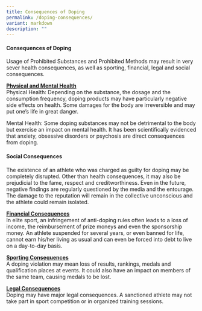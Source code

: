 ```yaml
---
title: Consequences of Doping
permalink: /doping-consequences/
variant: markdown
description: ""
---
```

#### Consequences of Doping

Usage of Prohibited Substances and Prohibited Methods may result in very sever health consequences, as well as sporting, financial, legal and social consequences.

<u><b>Physical and Mental Health</b></u>  
Physical Health: Depending on the substance, the dosage and the consumption frequency, doping products may have particularly negative side effects on health. Some damages for the body are irreversible and may put one’s life in great danger.

Mental Health: Some doping substances may not be detrimental to the body but exercise an impact on mental health. It has been scientifically evidenced that anxiety, obsessive disorders or psychosis are direct consequences from doping.

#### Social Consequences  
The existence of an athlete who was charged as guilty for doping may be completely disrupted. Other than health consequences, it may also be prejudicial to the fame, respect and creditworthiness. Even in the future, negative findings are regularly questioned by the media and the entourage. The damage to the reputation will remain in the collective unconscious and the athlete could remain isolated.

<u><b>Financial Consequences</b></u>  
In elite sport, an infringement of anti-doping rules often leads to a loss of income, the reimbursement of prize moneys and even the sponsorship money. An athlete suspended for several years, or even banned for life, cannot earn his/her living as usual and can even be forced into debt to live on a day-to-day basis.

<u><b>Sporting Consequences</b></u>  
A doping violation may mean loss of results, rankings, medals and qualification places at events. It could also have an impact on members of the same team, causing medals to be lost.

<u><b>Legal Consequences</b></u>  
Doping may have major legal consequences. A sanctioned athlete may not take part in sport competition or in organized training sessions.